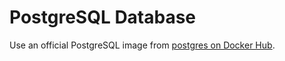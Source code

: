 # PostgreSQL Database

Use an official PostgreSQL image from [postgres on Docker Hub](
https://hub.docker.com/_/postgres).

